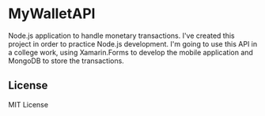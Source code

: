 # MyWalletAPI
Node.js application to handle monetary transactions. I've created this project in order to practice Node.js development. I'm going to use this API in a college work, using Xamarin.Forms to develop the mobile application and MongoDB to store the transactions.

## License
MIT License

